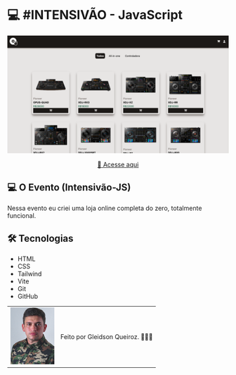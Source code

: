 # 💻 #INTENSIVÃO - JavaScript

<img src="./assets//img/imagem-do-projeto.png" />

<div align="center">

[🚀 Acesse aqui](https://e-commerce-wheat-delta.vercel.app/)

</div>

## 💻 O Evento (Intensivão-JS)

Nessa evento eu criei uma loja online completa do zero, totalmente funcional.

## 🛠 Tecnologias

- HTML
- CSS
- Tailwind
- Vite
- Git
- GitHub

<table>
  <tr>
    <td>
     <img src="./assets/img/avatar-gleidsonqueiroz.png" width="100px"/>
    </td>
    <td>
      Feito por Gleidson Queiroz.</a> 🙋🏼‍♂️
    </td>
  </tr>
</table>
